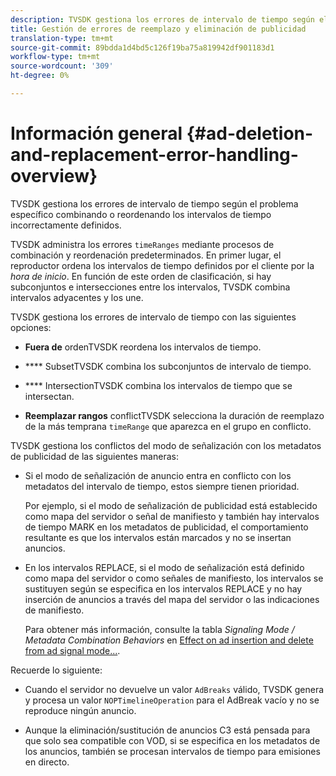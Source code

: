 ```yaml
---
description: TVSDK gestiona los errores de intervalo de tiempo según el problema específico combinando o reordenando los intervalos de tiempo incorrectamente definidos.
title: Gestión de errores de reemplazo y eliminación de publicidad
translation-type: tm+mt
source-git-commit: 89bdda1d4bd5c126f19ba75a819942df901183d1
workflow-type: tm+mt
source-wordcount: '309'
ht-degree: 0%

---
```



# Información general {#ad-deletion-and-replacement-error-handling-overview}

TVSDK gestiona los errores de intervalo de tiempo según el problema específico combinando o reordenando los intervalos de tiempo incorrectamente definidos.

TVSDK administra los errores `timeRanges` mediante procesos de combinación y reordenación predeterminados. En primer lugar, el reproductor ordena los intervalos de tiempo definidos por el cliente por la *hora de inicio*. En función de este orden de clasificación, si hay subconjuntos e intersecciones entre los intervalos, TVSDK combina intervalos adyacentes y los une.

TVSDK gestiona los errores de intervalo de tiempo con las siguientes opciones:

* **Fuera de** ordenTVSDK reordena los intervalos de tiempo.

* **** SubsetTVSDK combina los subconjuntos de intervalo de tiempo.

* **** IntersectionTVSDK combina los intervalos de tiempo que se intersectan.

* **Reemplazar rangos** conflictTVSDK selecciona la duración de reemplazo de la más temprana  `timeRange` que aparezca en el grupo en conflicto.

TVSDK gestiona los conflictos del modo de señalización con los metadatos de publicidad de las siguientes maneras:

* Si el modo de señalización de anuncio entra en conflicto con los metadatos del intervalo de tiempo, estos siempre tienen prioridad.

   Por ejemplo, si el modo de señalización de publicidad está establecido como mapa del servidor o señal de manifiesto y también hay intervalos de tiempo MARK en los metadatos de publicidad, el comportamiento resultante es que los intervalos están marcados y no se insertan anuncios.
* En los intervalos REPLACE, si el modo de señalización está definido como mapa del servidor o como señales de manifiesto, los intervalos se sustituyen según se especifica en los intervalos REPLACE y no hay inserción de anuncios a través del mapa del servidor o las indicaciones de manifiesto.

   Para obtener más información, consulte la tabla *Signaling Mode / Metadata Combination Behaviors* en [Effect on ad insertion and delete from ad signal mode...](../../../../tvsdk-2.7-for-android/ad-insertion/delete-replace-content-vod/c-psdk-android-2.7-signaling-mode-metadata-combos-android.md#c_psdk_signaling-mode-metadata-combos-android).

Recuerde lo siguiente:

* Cuando el servidor no devuelve un valor `AdBreaks` válido, TVSDK genera y procesa un valor `NOPTimelineOperation` para el AdBreak vacío y no se reproduce ningún anuncio.

* Aunque la eliminación/sustitución de anuncios C3 está pensada para que solo sea compatible con VOD, si se especifica en los metadatos de los anuncios, también se procesan intervalos de tiempo para emisiones en directo.

